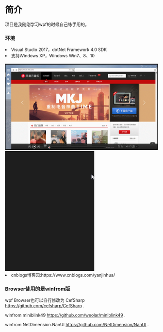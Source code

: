 # 简介 

 项目是我刚刚学习wpf的时候自己练手用的。

<h3>环境</h3>

<li>Visual Studio 2017，dotNet Framework 4.0 SDK</li>
<li>支持Windows XP，Windows Win7、8、10</li>
<br/>
<img src="/images/1.gif"/>
<img src="/images/2.gif"/>
 <li>cnblogs博客园:https://www.cnblogs.com/yanjinhua/</li>
 
 ### Browser使用的是winfrom版
 wpf Browser也可以自行修改为 CefSharp    https://github.com/cefsharp/CefSharp .
 
 winfrom miniblink49 https://github.com/weolar/miniblink49 .
 
 winfrom NetDimension.NanUI https://github.com/NetDimension/NanUI .
 
